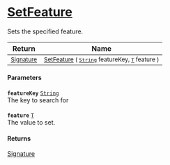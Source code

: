 # [SetFeature](./Signature-100663443.md)

Sets the specified feature.

| Return | Name | 
| --- | --- | 
| <sub>[Signature](./../Signature.md)</sub>| <sub>[SetFeature](./Signature-100663443.md) ( [`String`](https://docs.microsoft.com/en-us/dotnet/api/System.String) featureKey, [`T`](./Signature-100663443.md) feature )</sub>| <br>


#### Parameters
**`featureKey`**  [`String`](https://docs.microsoft.com/en-us/dotnet/api/System.String)<br>The key to search for<br><br>**`feature`**  [`T`](./Signature-100663443.md)<br>The value to set.
#### Returns
[Signature](./../Signature.md)
